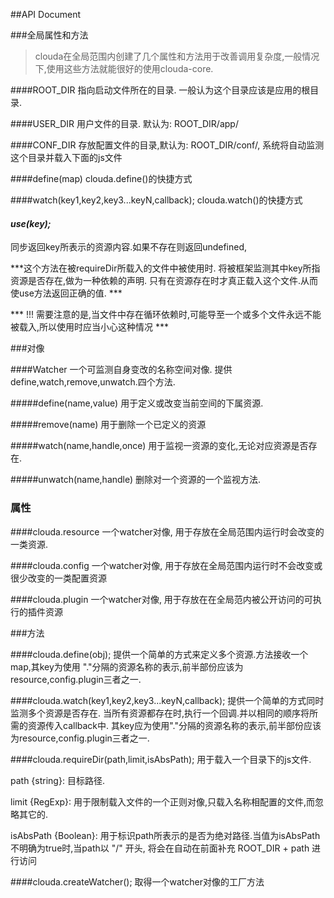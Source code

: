 ##API Document

###全局属性和方法

> clouda在全局范围内创建了几个属性和方法用于改善调用复杂度,一般情况下,使用这些方法就能很好的使用clouda-core.

####ROOT_DIR
指向启动文件所在的目录. 一般认为这个目录应该是应用的根目录.

####USER_DIR
用户文件的目录. 默认为: ROOT_DIR/app/

####CONF_DIR
存放配置文件的目录,默认为: ROOT_DIR/conf/, 系统将自动监测这个目录并载入下面的js文件

####define(map)
clouda.define()的快捷方式

####watch(key1,key2,key3...keyN,callback);
clouda.watch()的快捷方式

#### ***use(key);***
同步返回key所表示的资源内容.如果不存在则返回undefined, 

***这个方法在被requireDir所载入的文件中被使用时. 将被框架监测其中key所指资源是否存在,做为一种依赖的声明. 只有在资源存在时才真正载入这个文件.从而使use方法返回正确的值. ***

*** !!! 需要注意的是,当文件中存在循环依赖时,可能导至一个或多个文件永远不能被载入,所以使用时应当小心这种情况 ***


###对像

####Watcher
一个可监测自身变改的名称空间对像. 提供define,watch,remove,unwatch.四个方法.

#####define(name,value)
用于定义或改变当前空间的下属资源.

#####remove(name)
用于删除一个已定义的资源

#####watch(name,handle,once)
用于监视一资源的变化,无论对应资源是否存在.

#####unwatch(name,handle)
删除对一个资源的一个监视方法.


### 属性
####clouda.resource
一个watcher对像, 用于存放在全局范围内运行时会改变的一类资源.

####clouda.config
一个watcher对像, 用于存放在全局范围内运行时不会改变或很少改变的一类配置资源

####clouda.plugin
一个watcher对像, 用于存放在在全局范内被公开访问的可执行的插件资源
	
###方法

####clouda.define(obj);
提供一个简单的方式来定义多个资源.方法接收一个map,其key为使用 "."分隔的资源名称的表示,前半部份应该为resource,config.plugin三者之一.

####clouda.watch(key1,key2,key3...keyN,callback);
提供一个简单的方式同时监测多个资源是否存在. 当所有资源都存在时,执行一个回调.并以相同的顺序将所需的资源传入callback中. 其key应为使用"."分隔的资源名称的表示,前半部份应该为resource,config.plugin三者之一.

####clouda.requireDir(path,limit,isAbsPath);
用于载入一个目录下的js文件.

path {string}: 目标路径.

limit {RegExp}: 用于限制载入文件的一个正则对像,只载入名称相配置的文件,而忽略其它的.

isAbsPath {Boolean}: 用于标识path所表示的是否为绝对路径.当值为isAbsPath不明确为true时,当path以 "/" 开头, 将会在自动在前面补充 ROOT_DIR + path 进行访问


####clouda.createWatcher();
取得一个watcher对像的工厂方法